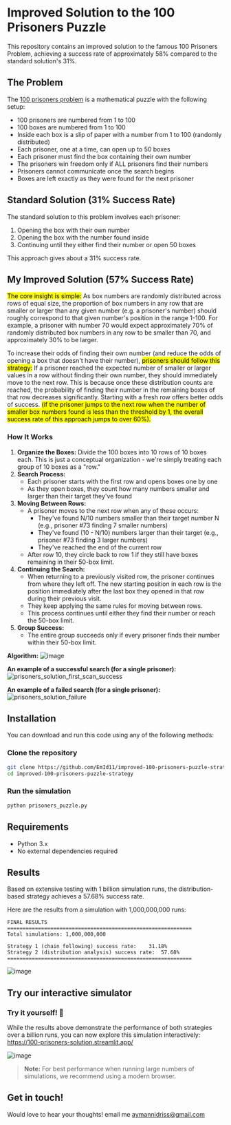 # Improved Solution to the 100 Prisoners Puzzle

This repository contains an improved solution to the famous 100 Prisoners Problem, achieving a success rate of approximately 58% compared to the standard solution's 31%.

## The Problem

The [100 prisoners problem](https://en.wikipedia.org/wiki/100_prisoners_problem) is a mathematical puzzle with the following setup:

- 100 prisoners are numbered from 1 to 100
- 100 boxes are numbered from 1 to 100
- Inside each box is a slip of paper with a number from 1 to 100 (randomly distributed)
- Each prisoner, one at a time, can open up to 50 boxes
- Each prisoner must find the box containing their own number
- The prisoners win freedom only if ALL prisoners find their numbers
- Prisoners cannot communicate once the search begins
- Boxes are left exactly as they were found for the next prisoner

## Standard Solution (31% Success Rate)

The standard solution to this problem involves each prisoner:
1. Opening the box with their own number
2. Opening the box with the number found inside
3. Continuing until they either find their number or open 50 boxes

This approach gives about a 31% success rate.

## My Improved Solution (57% Success Rate)

<mark>The core insight is simple:</mark> As box numbers are randomly distributed across rows of equal size, the proportion of box numbers in any row that are smaller or larger than any given number (e.g. a prisoner's number) should roughly correspond to that given number's position in the range 1-100. For example, a prisoner with number 70 would expect approximately 70% of randomly distributed box numbers in any row to be smaller than 70, and approximately 30% to be larger. 

To increase their odds of finding their own number (and reduce the odds of opening a box that doesn't have their number), <mark>prisoners should follow this strategy:</mark> If a prisoner reached the expected number of smaller or larger values in a row without finding their own number, they should immediately move to the next row. This is because once these distribution counts are reached, the probability of finding their number in the remaining boxes of that row decreases significantly. Starting with a fresh row offers better odds of success. <mark>(if the prisoner jumps to the next row when the number of smaller box numbers found is less than the threshold by 1, the overall success rate of this approach jumps to over 60%).</mark>



### How It Works

1. **Organize the Boxes:** Divide the 100 boxes into 10 rows of 10 boxes each. This is just a conceptual organization - we're simply treating each group of 10 boxes as a "row."
2. **Search Process:**
    * Each prisoner starts with the first row and opens boxes one by one
    * As they open boxes, they count how many numbers smaller and larger than their target they've found
3. **Moving Between Rows:**
    * A prisoner moves to the next row when any of these occurs:
        * They've found N/10 numbers smaller than their target number N (e.g., prisoner #73 finding 7 smaller numbers)
        * They've found (10 - N/10) numbers larger than their target (e.g., prisoner #73 finding 3 larger numbers)
        * They've reached the end of the current row
    * After row 10, they circle back to row 1 if they still have boxes remaining in their 50-box limit.
4. **Continuing the Search:**
    * When returning to a previously visited row, the prisoner continues from where they left off. The new starting position in each row is the position immediately after the last box they opened in that row during their previous visit.
    * They keep applying the same rules for moving between rows.
    * This process continues until either they find their number or reach the 50-box limit.
5. **Group Success:**
    * The entire group succeeds only if every prisoner finds their number within their 50-box limit.
  
**Algorithm:**
![image](https://github.com/user-attachments/assets/956e81a2-99dc-4136-a93d-50ec59d4187a)

**An example of a successful search (for a single prisoner):**
![prisoners_solution_first_scan_success](https://github.com/user-attachments/assets/52b5eda7-ff34-44ac-bffb-00e12f73b348)

**An example of a failed search (for a single prisoner):**
![prisoners_solution_failure](https://github.com/user-attachments/assets/66ed06bd-4a7a-4557-8566-04db95c535b1)

## Installation

You can download and run this code using any of the following methods:

### Clone the repository

```bash
git clone https://github.com/EmId11/improved-100-prisoners-puzzle-strategy.git
cd improved-100-prisoners-puzzle-strategy
```

### Run the simulation

```python
python prisoners_puzzle.py
```

## Requirements

- Python 3.x
- No external dependencies required

## Results

Based on extensive testing with 1 billion simulation runs, the distribution-based strategy achieves a 57.68% success rate.

Here are the results from a simulation with 1,000,000,000 runs:

```
FINAL RESULTS
============================================================
Total simulations: 1,000,000,000

Strategy 1 (chain following) success rate:    31.18%
Strategy 2 (distribution analysis) success rate:  57.68%
============================================================
```
![image](https://github.com/user-attachments/assets/19d0d13d-071e-4148-9740-5cae8491733b)


## Try our interactive simulator

### Try it yourself! 🚀

While the results above demonstrate the performance of both strategies over a billion runs, you can now explore this simulation interactively: https://100-prisoners-solution.streamlit.app/

![image](https://github.com/user-attachments/assets/89bb62a3-5790-4ec6-a34c-7208c872a635)


> **Note:** For best performance when running large numbers of simulations, we recommend using a modern browser.

## Get in touch!

Would love to hear your thoughts! email me aymannidriss@gmail.com


